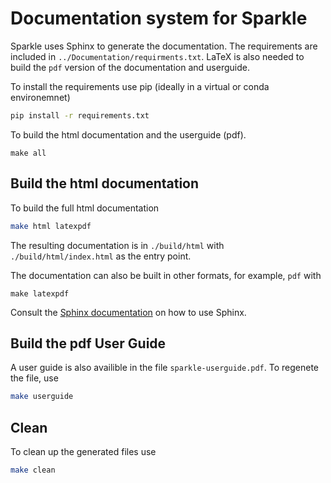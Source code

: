 # Documentation system for Sparkle

Sparkle uses Sphinx to generate the documentation. The requirements are included in `../Documentation/requirments.txt`. LaTeX is also needed to build the `pdf` version of the documentation and userguide.

To install the requirements use pip (ideally in a virtual or conda environemnet)
```bash
pip install -r requirements.txt
```

To build the html documentation and the userguide (pdf).
```
make all
```

## Build the html documentation

To build the full html documentation
```bash
make html latexpdf
```
The resulting documentation is in `./build/html` with `./build/html/index.html` as the entry point.

The documentation can also be built in other formats, for example, `pdf` with 
```
make latexpdf
```

Consult the [Sphinx documentation](https://www.sphinx-doc.org) on how to use Sphinx.


## Build the pdf User Guide

A user guide is also availible in the file `sparkle-userguide.pdf`. To regenete the file, use  
```bash
make userguide
```

## Clean 

To clean up the generated files use
```bash
make clean
```

